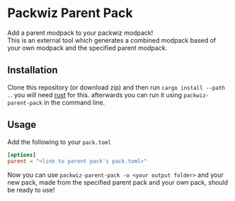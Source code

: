 # Packwiz Parent Pack

Add a parent modpack to your packwiz modpack!  
This is an external tool which generates a combined modpack based of your own modpack and the specified parent modpack.

## Installation

Clone this repository (or download zip) and then run `cargo install --path .`. you will need [rust](https://www.rust-lang.org/tools/install) for this.
afterwards you can run it using `packwiz-parent-pack` in the command line.

## Usage

Add the following to your `pack.toml`

```toml
[options]
parent = "<link to parent pack's pack.toml>"
```

Now you can use `packwiz-parent-pack -o <your output folder>` and your new pack, made from the specified parent pack and your own pack, should be ready to use!
